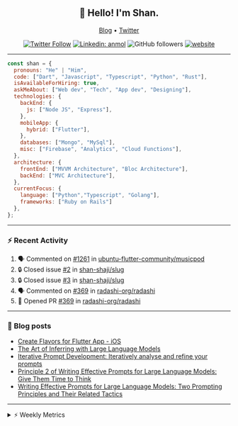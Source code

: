 <h2 align="center">👋 Hello! I'm Shan.</h2>
<p align="center">
  <a href="https://dev.to/shanshaji">Blog</a> •
  <a href="https://twitter.com/intent/follow?screen_name=shan__shaji">Twitter</a>
</p>

<p align="center"><a href="https://twitter.com/intent/follow?screen_name=shan__shaji"><img src="https://img.shields.io/twitter/follow/shan__shaji?style=flat" alt="Twitter Follow"></a>
<a href="https://www.linkedin.com/in/shan-shaji/"><img src="https://img.shields.io/badge/shan-shaji?style=flat-square&amp;logo=Linkedin&amp;logoColor=white&amp;link=https://www.linkedin.com/in/shan-shaji/" alt="Linkedin: anmol"></a>
<img src="https://img.shields.io/github/followers/shan-shaji?label=Follow&amp;style=social" alt="GitHub followers">
<a href="http://shan-shaji.github.io/"><img src="https://img.shields.io/badge/Website-46a2f1.svg?&amp;style=flat-square&amp;logo=Google-Chrome&amp;logoColor=white&amp;link=http://shan-shaji.github.io/" alt="website"></a></p>

<hr>

```javascript
const shan = {
  pronouns: "He" | "Him",
  code: ["Dart", "Javascript", "Typescript", "Python", "Rust"],
  isAvailableForHiring: true,
  askMeAbout: ["Web dev", "Tech", "App dev", "Designing"],
  technologies: {
    backEnd: {
      js: ["Node JS", "Express"],
    },
    mobileApp: {
      hybrid: ["Flutter"],
    },
    databases: ["Mongo", "MySql"],
    misc: ["Firebase", "Analytics", "Cloud Functions"],
  },
  architecture: {
    frontEnd: ["MVVM Architecture", "Bloc Architecture"],
    backEnd: ["MVC Architecture"],
  },
  currentFocus: {
    language: ["Python","Typescript", "Golang"],
    frameworks: ["Ruby on Rails"]
  },
};
```

---

### ⚡ Recent Activity

<!--START_SECTION:activity-->
1. 🗣 Commented on [#1261](https://github.com/ubuntu-flutter-community/musicpod/issues/1261#issuecomment-2848543520) in [ubuntu-flutter-community/musicpod](https://github.com/ubuntu-flutter-community/musicpod)
2. 🔒 Closed issue [#2](https://github.com/shan-shaji/slug/issues/2) in [shan-shaji/slug](https://github.com/shan-shaji/slug)
3. 🔒 Closed issue [#3](https://github.com/shan-shaji/slug/issues/3) in [shan-shaji/slug](https://github.com/shan-shaji/slug)
4. 🗣 Commented on [#369](https://github.com/radashi-org/radashi/pull/369#issuecomment-2679780076) in [radashi-org/radashi](https://github.com/radashi-org/radashi)
5. 💪 Opened PR [#369](https://github.com/radashi-org/radashi/pull/369) in [radashi-org/radashi](https://github.com/radashi-org/radashi)
<!--END_SECTION:activity-->

---

### 📕 Blog posts

<!-- BLOG-POST-LIST:START -->
- [Create Flavors for Flutter App - iOS](https://dev.to/shanshaji/create-flavors-for-flutter-app-ios-fnl)
- [The Art of Inferring with Large Language Models](https://dev.to/shanshaji/the-art-of-inferring-with-large-language-models-243m)
- [Iterative Prompt Development: Iteratively analyse and refine your prompts](https://dev.to/shanshaji/iterative-prompt-development-iteratively-analyse-and-refine-your-prompts-3ibl)
- [Principle 2 of Writing Effective Prompts for Large Language Models: Give Them Time to Think](https://dev.to/shanshaji/principle-2-of-writing-effective-prompts-for-large-language-models-give-them-time-to-think-25j3)
- [Writing Effective Prompts for Large Language Models: Two Prompting Principles and Their Related Tactics](https://dev.to/shanshaji/writing-effective-prompts-for-large-language-models-two-prompting-principles-and-their-related-tactics-151a)
<!-- BLOG-POST-LIST:END -->

<hr>
<details>
    <summary>⚡ Weekly Metrics</summary>
    <p>
    
<!--START_SECTION:waka-->
![Profile Views](http://img.shields.io/badge/Profile%20Views-1-blue)

**🐱 My GitHub Data** 

> 📦 ? Used in GitHub's Storage 
 > 
> 🏆 113 Contributions in the Year 2025
 > 
> 💼 Opted to Hire
 > 
> 📜 117 Public Repositories 
 > 
> 🔑 0 Private Repositories 
 > 
**I'm an Early 🐤** 

```text
🌞 Morning                8019 commits        █████░░░░░░░░░░░░░░░░░░░░   21.80 % 
🌆 Daytime                14525 commits       ██████████░░░░░░░░░░░░░░░   39.49 % 
🌃 Evening                12985 commits       █████████░░░░░░░░░░░░░░░░   35.30 % 
🌙 Night                  1251 commits        █░░░░░░░░░░░░░░░░░░░░░░░░   03.40 % 
```
📅 **I'm Most Productive on Thursday** 

```text
Monday                   4777 commits        ███░░░░░░░░░░░░░░░░░░░░░░   12.99 % 
Tuesday                  5770 commits        ████░░░░░░░░░░░░░░░░░░░░░   15.69 % 
Wednesday                5465 commits        ████░░░░░░░░░░░░░░░░░░░░░   14.86 % 
Thursday                 8256 commits        ██████░░░░░░░░░░░░░░░░░░░   22.45 % 
Friday                   5325 commits        ████░░░░░░░░░░░░░░░░░░░░░   14.48 % 
Saturday                 3145 commits        ██░░░░░░░░░░░░░░░░░░░░░░░   08.55 % 
Sunday                   4042 commits        ███░░░░░░░░░░░░░░░░░░░░░░   10.99 % 
```


📊 **This Week I Spent My Time On** 

```text
🕑︎ Time Zone: Europe/Vienna

💬 Programming Languages: 
Python                   4 hrs 44 mins       ████████████████████░░░░░   78.96 % 
Text                     1 hr 14 mins        █████░░░░░░░░░░░░░░░░░░░░   20.67 % 
Other                    0 secs              ░░░░░░░░░░░░░░░░░░░░░░░░░   00.20 % 
Git Config               0 secs              ░░░░░░░░░░░░░░░░░░░░░░░░░   00.17 % 

🔥 Editors: 
VS Code                  6 hrs               █████████████████████████   100.00 % 

🐱‍💻 Projects: 
Assignment-one           6 hrs               █████████████████████████   100.00 % 

💻 Operating System: 
Mac                      6 hrs               █████████████████████████   100.00 % 
```

**I Mostly Code in Dart** 

```text
HTML                     15 repos            ███░░░░░░░░░░░░░░░░░░░░░░   13.76 % 
TypeScript               8 repos             ██░░░░░░░░░░░░░░░░░░░░░░░   07.34 % 
Python                   6 repos             █░░░░░░░░░░░░░░░░░░░░░░░░   05.50 % 
TeX                      1 repo              ░░░░░░░░░░░░░░░░░░░░░░░░░   00.92 % 
R                        1 repo              ░░░░░░░░░░░░░░░░░░░░░░░░░   00.92 % 
```




 Last Updated on 02/05/2025 18:56:31 UTC
<!--END_SECTION:waka-->

</p>
 </details>
